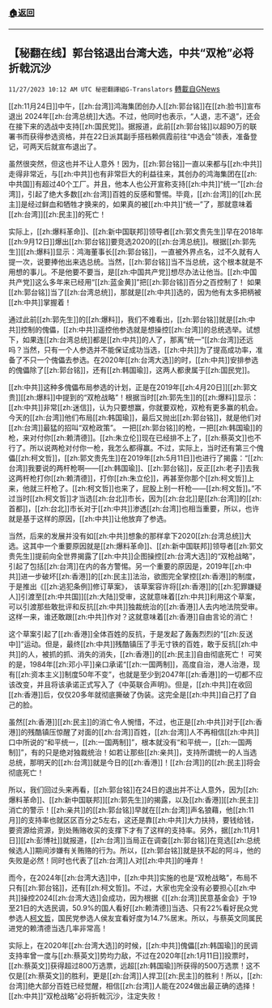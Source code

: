 ###  [:house:返回](README.md)
---


## 【秘翻在线】郭台铭退出台湾大选，中共“双枪”必将折戟沉沙
`11/27/2023 10:12 AM UTC 秘密翻譯組G-Translators` [轉載自GNews](https://gnews.org/articles/2041837)

[[zh:11月24日]]中午，[[zh:台湾]]鸿海集团创办人[[zh:郭台铭]]在[[zh:脸书]]宣布退出 2024年[[zh:台湾总统]]大选。不过，他同时也表示，“人退，志不退”，还会在接下来的选战中支持[[zh:国民党]]。据报道，此前[[zh:郭台铭]]以超90万的联署书而获得参选资格，并在22日派其副手搭档赖佩霞前往“中选会”领表，准备登记，可两天后就宣布退出了。

虽然很突然，但这也并不让人意外！因为，[[zh:郭台铭]]一直以来都与[[zh:中共]]走得非常近，与[[zh:中共]]也有非常巨大的利益往来，其创办的鸿海集团在[[zh:中共国]]有超过40个工厂。并且，他本人也公开宣称支持[[zh:中共]]“统一”[[zh:台湾]]，引起了绝大多数[[zh:台湾]]百姓的反感和警惕。毕竟，[[zh:台湾]]的[[zh:民主]]是经过鲜血和牺牲才换来的，如果真的被[[zh:中共]]“统一”了，那就意味着[[zh:台湾]][[zh:民主]]的死亡！

实际上，[[zh:爆料革命]]、[[zh:新中国联邦]]领导者[[zh:郭文贵先生]]早在2018年[[zh:9月12日]]爆出[[zh:郭台铭]]要竞选2020的[[zh:台湾总统]]。根据[[zh:郭先生]][[zh:爆料]]显示：鸿海董事长[[zh:郭台铭]]，一直被外界点名，过不久就有人提一次，说要捧他出来选总统。当然，[[zh:郭台铭]]当不当总统，这个根本就是不用想的事儿。不是他要不要当，是[[zh:中国共产党]]想尽办法让他当。[[zh:中国共产党]]这么多年来已经用“[[zh:蓝金黄]]”把[[zh:郭台铭]]百分之百控制了！ 如果[[zh:郭台铭]]当了[[zh:台湾总统]]，那就是[[zh:中共]]选的，因为他有太多把柄被[[zh:中共]]掌握着！

通过此前[[zh:郭先生]]的[[zh:爆料]]，我们不难看出，[[zh:郭台铭]]就是[[zh:中共]]控制的傀儡，[[zh:中共]]遥控他参选就是想操控[[zh:台湾]]的总统选举。试想下，如果连[[zh:台湾总统]]都是[[zh:中共]]的人了，那离“统一”[[zh:台湾]]还远吗？当然，只有一个人参选并不能保证成功当选，[[zh:中共]]为了提高成功率，准备了不只一个傀儡去参选。在2020年[[zh:台湾大选]]的时，[[zh:中共]]安排参选的傀儡除了[[zh:郭台铭]]，还有[[zh:韩国瑜]]，这两人都隶属于[[zh:国民党]]。

[[zh:中共]]这种多傀儡布局参选的计划，正是在2019年[[zh:4月20日]][[zh:郭文贵]][[zh:爆料]]中提到的“双枪战略”！根据当时[[zh:郭先生]]的[[zh:爆料]]显示：[[zh:中共]]非常[[zh:迷信]]，认为只要想赢，你就要双枪，双枪有更多赢的机会。今天的[[zh:台湾]]他们布局[[zh:韩国瑜]]，最后又抛出[[zh:郭台铭]]，就是他们对[[zh:台湾]]最猛的招叫“双枪政策”。 一把[[zh:郭台铭]]的枪，一把[[zh:韩国瑜]]的枪，来对付你[[zh:赖清德]]。[[zh:朱立伦]]现在已经排不上了，[[zh:蔡英文]]也不行了。所以说两枪对付你一枪，我怎么都得赢。不过，实际上，当时还有第三个傀儡[[zh:柯文哲]]，[[zh:郭文贵先生]]在2019年[[zh:5月11日]]也进行了揭露：“[[zh:台湾]]我要说的两杆枪啊——[[zh:韩国瑜]]、[[zh:郭台铭]]，反正[[zh:老子]]去我这两杆枪打你[[zh:赖清德]]，打你[[zh:朱立伦]]，再甚至你那个[[zh:柯文哲]]上来，他就三杆枪了。[[zh:柯文哲]]也来了，屁股上别一杆枪——[[zh:柯文哲]]。”不过当时[[zh:柯文哲]]才当选[[zh:台北]]市长，因为[[zh:台北]]是[[zh:台湾]]的[[zh:首都]]，[[zh:台北]]市长对于[[zh:中共]]渗透[[zh:台湾]]也相当重要，所以，也许就是基于这样的原因，[[zh:中共]]让他放弃了参选。

当然，后来的发展并没有如[[zh:中共]]想象的那样拿下2020[[zh:台湾总统]]大选。这其中一个重要原因就是[[zh:爆料革命]]、[[zh:新中国联邦]]领导者[[zh:郭文贵先生]]提前向全世界揭露了[[zh:中共]]企图操控[[zh:台湾大选]]的“双枪战略”，引起了包括[[zh:台湾]]在内的各方警惕。另一个重要的原因是，2019年[[zh:中共]]进一步破坏[[zh:香港]]的[[zh:民主]]法治，欲图完全掌控[[zh:香港]]的制度，于是推出《[[zh:逃犯条例]]修订草案》， 该草案容许将[[zh:香港]]的[[zh:犯罪嫌疑人]]引渡至[[zh:中共国]][[zh:大陆]]受审，这就意味着[[zh:中共]]利用这个草案，可以引渡那些敢批评和反抗[[zh:中共]]独裁统治的[[zh:香港]]人去内地法院受审。这样一来，谁还敢跟[[zh:中共]]作对？这就意味着[[zh:香港]]自由言论的消亡！

这个草案引起了[[zh:香港]]全体百姓的反抗，于是发起了轰轰烈烈的“[[zh:反送中]]”运动。但是，最终[[zh:中共]]残酷镇压了手无寸铁的百姓，敢于反抗[[zh:中共]]的人，被抓的抓、消失的消失，[[zh:香港]]的[[zh:民主]]自由彻底死亡！ 可笑的是，1984年[[zh:邓小平]]亲口承诺“[[zh:一国两制]]，高度自治，港人治港，现有[[zh:资本主义]]制度50年不变”，也就是至少到2047年[[zh:香港]]的一切都不应该改变，并且将该承诺正式写入了《中英联合声明》。但是，[[zh:中共]]在收回[[zh:香港]]后，仅仅20多年就彻底撕破了伪装。这完全是[[zh:中共]]自己打了自己的脸。

虽然[[zh:香港]][[zh:民主]]的消亡令人惋惜，不过，也正是[[zh:中共]]对于[[zh:香港]]的残酷镇压惊醒了对面的[[zh:台湾]]百姓，[[zh:台湾]]人不再相信[[zh:中共]]口中所说的“和平统一，[[zh:一国两制]]”，根本就没有“和平统一，[[zh:一国两制]]”，有的只是绝对独裁统治！如若让那些[[zh:亲共]]，支持所谓统一的人当选总统，那明天的[[zh:台湾]]就是今日的[[zh:香港]]！[[zh:台湾]]的[[zh:民主]]将会彻底死亡！

所以，我们回过头来再看，[[zh:郭台铭]]在24日的退出并不让人意外，因为[[zh:爆料革命]]、[[zh:新中国联邦]][[zh:郭先生]]的揭露，以及[[zh:香港]][[zh:民主]]消亡的警示！[[zh:亲共]]的[[zh:郭台铭]]早就在[[zh:台湾]]声名狼藉，他[[zh:11月]]的支持率也就区区百分之5左右，这还是靠[[zh:中共]]大力扶持，要钱给钱，要资源给资源，到处贿赂收买的支撑下才有了这样的支持率。另外，据[[zh:11月1日]][[zh:彭博社]]就报道，[[zh:台湾]]当局正在调查[[zh:郭台铭]]在竞选[[zh:总统候选人]]期间涉嫌有关贿赂的行为。所以，[[zh:郭台铭]]就是扶不起的阿斗，他的失败是必然！同时也代表了[[zh:台湾]]人对[[zh:中共]]的唾弃！

而今，在2024年[[zh:台湾大选]]中，[[zh:中共]]实施的也是“双枪战略”，布局不只有[[zh:郭台铭]]，还有[[zh:柯文哲]]。不过，大家也完全没有必要担心[[zh:中共]]操控2024[[zh:台湾大选]]会成功，因为根据《[[zh:台湾]]民意基金会》于19至21日的大选民调，50.9%的国人看好[[zh:赖清德]]当选、只有22%看好民众党参选人[柯文哲](https://www.aboluowang.com/tag/%E6%9F%AF%E6%96%87%E5%93%B2-1.html)，国民党参选人侯友宜看好度为14.7%居末。所以，与蔡英文同属民进党的赖清德当选几率非常高！

实际上，在2020年[[zh:台湾大选]]的时候，[[zh:中共]]傀儡[[zh:韩国瑜]]的民调支持率曾一度与[[zh:蔡英文]]势均力敌，不过在2020年[[zh:1月11日]]投票时，[[zh:蔡英文]]获得超过800万选票，远超[[zh:韩国瑜]]所获得的500万选票！这不仅是[[zh:蔡英文]]的胜利，更是[[zh:台湾]]人捍卫[[zh:民主]]的胜利！所以，[[zh:台湾]]绝大部分百姓已经觉醒，相信[[zh:台湾]]人能在2024做出最正确的选择！[[zh:中共]]“双枪战略”必将折戟沉沙，注定失败！
